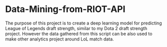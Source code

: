 # Data-Mining-from-RIOT-API
The purpose of this project is to create a deep learning model for predicting League of Legends draft strength, similar to my Dota 2 draft strength project. However the data gathered from this script can be also used to make other analytics project around LoL match data.
